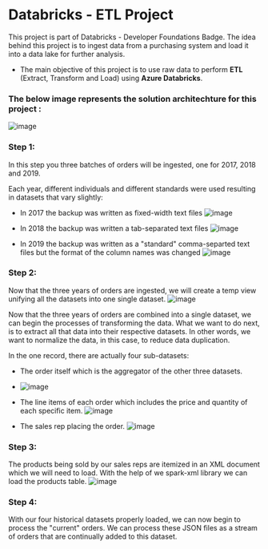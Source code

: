 # Databricks - ETL Project

 This project is part of Databricks - Developer Foundations Badge. The idea behind this project is to ingest data from a purchasing system and load it into a data lake for further analysis.

* The main objective of this project is to use raw data to perform **ETL** (Extract, Transform and Load) using  **Azure Databricks**.

### The below image represents the solution architechture for this project :

![image](https://user-images.githubusercontent.com/79434863/180215332-81f17092-91fa-4ffe-928a-5f71f0294c47.png)

### Step 1: 
In this step you three batches of orders will be ingested, one for 2017, 2018 and 2019.

Each year, different individuals and different standards were used resulting in datasets that vary slightly:
* In 2017 the backup was written as fixed-width text files
![image](https://user-images.githubusercontent.com/79434863/180590852-4da05768-61ce-4bb2-8917-8d61457823ae.png)

* In 2018 the backup was written a tab-separated text files
![image](https://user-images.githubusercontent.com/79434863/180591399-49950b46-26ca-43a5-8b2b-fe7664c5e7cb.png)

* In 2019 the backup was written as a "standard" comma-separted text files but the format of the column names was changed
![image](https://user-images.githubusercontent.com/79434863/180591570-3f6e2b66-0f2f-452f-a421-cf529ce2277d.png)

### Step 2:
Now that the three years of orders are ingested, we will create a temp view unifying all the datasets into one single dataset.
![image](https://user-images.githubusercontent.com/79434863/180592309-a2005e6a-2fcd-4aeb-87c2-b624ecad338d.png)

Now that the three years of orders are combined into a single dataset, we can begin the processes of transforming the data. What we want to do next, is to extract all that data into their respective datasets. In other words, we want to normalize the data, in this case, to reduce data duplication.

In the one record, there are actually four sub-datasets:
* The order itself which is the aggregator of the other three datasets.
* ![image](https://user-images.githubusercontent.com/79434863/180592418-b135331e-72ef-4dc8-b1d3-3d73498bb462.png)

* The line items of each order which includes the price and quantity of each specific item.
![image](https://user-images.githubusercontent.com/79434863/180592433-5d46a06e-daec-4ae1-a407-a53eb7d7a06e.png)

* The sales rep placing the order.
![image](https://user-images.githubusercontent.com/79434863/180592383-6f8791cb-70de-4503-a640-60cdc00d4ff4.png)



### Step 3: 
The products being sold by our sales reps are itemized in an XML document which we will need to load. With the help of we spark-xml library we can load the products table.
![image](https://user-images.githubusercontent.com/79434863/180592589-8b063fd6-d33b-4da8-9ba9-9a5b49d54d12.png)

### Step 4: 
With our four historical datasets properly loaded, we can now begin to process the "current" orders.
We can process these JSON files as a stream of orders that are continually added to this dataset.


